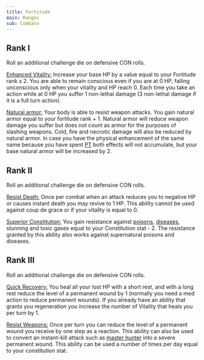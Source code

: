```yaml
---
title: Fortitude
main: Rangos
sub: Combate
---
```


## Rank I

Roll an additional challenge die on defensive CON rolls.

<u>Enhanced Vitality:</u> Increase your base HP by a value equal to your Fortitude rank x 2. You are able to remain conscious even if you are at 0 HP, falling unconscious only when your vitality and HP reach 0. Each time you take an action while at 0 HP you suffer 1 non-lethal damage (3 non-lethal damage if it is a full turn action).

<u>Natural armor:</u> Your body is able to resist weapon attacks. You gain natural armor equal to your fortitude rank + 1. Natural armor will reduce weapon damage you suffer but does not count as armor for the purposes of slashing weapons. Cold, fire and necrotic damage will also be reduced by natural armor. In case you have the physical enhancement of the same name because you have spent [PT](https://raldamain.com/rules/Reglas%20adicionales/crear%20criaturas.html#puntos-de-transformaci%C3%B3n) both effects will not accumulate, but your base natural armor will be increased by 2.

## Rank II

Roll an additional challenge die on defensive CON rolls.

<u>Resist Death:</u> Once per combat when an attack reduces you to negative HP or causes instant death you may revive to 1 HP. This ability cannot be used against coup de grace or if your vitality is equal to 0.

<u>Superior Constitution:</u> You gain resistance against [poisons](../poisons_diseases.md#poisons), [diseases](../poisons_diseases.md#diseases), stunning and toxic gases equal to your Constitution stat - 2. The resistance granted by this ability also works against supernatural poisons and diseases.

## Rank III

Roll an additional challenge die on defensive CON rolls.

<u>Quick Recovery:</u> You heal all your lost HP with a short rest, and with a long rest reduce the level of a permanent wound by 1 (normally you need a med action to reduce permanent wounds). If you already have an ability that grants you regeneration you increase the number of Vitality that heals you per turn by 1.

<u>Resist Weapons:</u> Once per turn you can reduce the level of a permanent wound you receive by one step as a reaction. This ability can also be used to convert an instant-kill attack such as [master hunter](https://raldamain.com/rules/Rangos/Combate/rastrear.html) into a severe permanent wound. This ability can be used a number of times per day equal to your constitution stat.